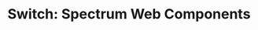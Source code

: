 ---
layout: examples.njk
title: 'Switch: Spectrum Web Components'
displayName: Switch
componentName: switch
componentHeading: sp-switch
tags:
- component-examples
---